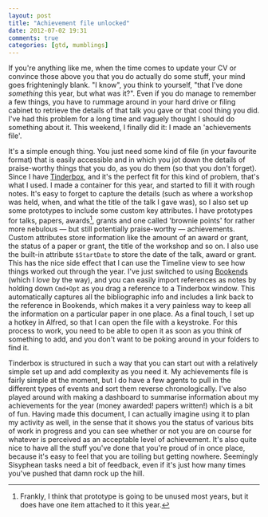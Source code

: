 ```yaml
---
layout: post
title: "Achievement file unlocked"
date: 2012-07-02 19:31
comments: true
categories: [gtd, mumblings]
---
```


If you're anything like me, when the time comes to update your CV or convince those above you that you do actually do some stuff, your mind goes frighteningly blank. "I know", you think to yourself, "that I've done _something_ this year, but what was it?". Even if you do manage to remember a few things, you have to rummage around in your hard drive or filing cabinet to retrieve the details of that talk you gave or that cool thing you did. I've had this problem for a long time and vaguely thought I should do something about it. This weekend, I finally did it: I made an 'achievements file'.

It's a simple enough thing. You just need some kind of file (in your favourite format) that is easily accessible and in which you jot down the details of praise-worthy things that you do, as you do them (so that you don't forget). Since I have [Tinderbox](http://www.eastgate.com/Tinderbox/), and it's the perfect fit for this kind of problem, that's what I used. I made a container for this year, and started to fill it with rough notes. It's easy to forget to capture the details (such as where a workshop was held, when, and what the title of the talk I gave was), so I also set up some prototypes to include some custom key attributes. I have prototypes for talks, papers, awards[^1], grants and one called 'brownie points' for rather more nebulous &mdash; but still potentially praise-worthy &mdash; achievements. Custom attributes store information like the amount of an award or grant, the status of a paper or grant, the title of the workshop and so on. I also use the built-in attribute `$StartDate` to store the date of the talk, award or grant. This has the nice side effect that I can use the Timeline view to see how things worked out through the year. I've just switched to using [Bookends](http://www.sonnysoftware.com/) (which I _love_ by the way), and you can easily import references as notes by holding down `Cmd+Opt` as you drag a reference to a Tinderbox window. This automatically captures all the bibliographic info and includes a link back to the reference in Bookends, which makes it a very painless way to keep all the information on a particular paper in one place. As a final touch, I set up a hotkey in Alfred, so that I can open the file with a keystroke. For this process to work, you need to be able to open it as soon as you think of something to add, and you don't want to be poking around in your folders to find it.

Tinderbox is structured in such a way that you can start out with a relatively simple set up and add complexity as you need it. My achievements file is fairly simple at the moment, but I do have a few agents to pull in the different types of events and sort them reverse chronologically. I've also played around with making a dashboard to summarise information about my achievements for the year (money awarded! papers written!) which is a bit of fun. Having made this document, I can actually imagine using it to plan my activity as well, in the sense that it shows you the status of various bits of work in progress and you can see whether or not you are on course for whatever is perceived as an acceptable level of achievement. It's also quite nice to have all the stuff you've done that you're proud of in once place, because it's easy to feel that you are toiling but getting nowhere. Seemingly Sisyphean tasks need a bit of feedback, even if it's just how many times you've pushed that damn rock up the hill.


[^1]: Frankly, I think that prototype is going to be unused most years, but it does have one item attached to it this year.
